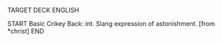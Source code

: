 TARGET DECK
ENGLISH

START
Basic
Crikey
Back: int. Slang expression of astonishment. [from *christ]
END
